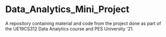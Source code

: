 # Data_Analytics_Mini_Project
A repository containing material and code from the project done as part of the UE19CS312 Data Analytics course and PES University '21.
